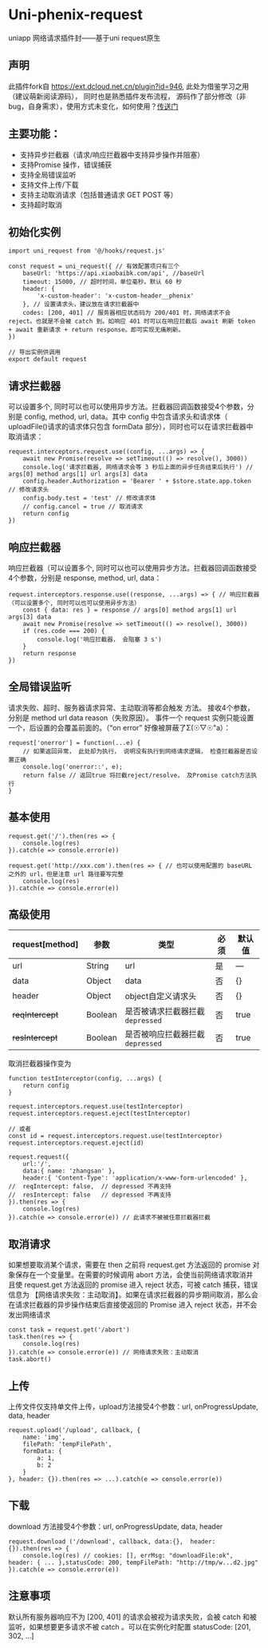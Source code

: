 # Uni-phenix-request

uniapp 网络请求插件封——基于uni request原生

## 声明

此插件fork自  https://ext.dcloud.net.cn/plugin?id=946,  此处为借鉴学习之用（建议萌新阅读源码），
同时也是熟悉插件发布流程， 源码作了部分修改（非bug，自身需求），使用方式未变化，如何使用？[传送门]( https://ext.dcloud.net.cn/plugin?id=946)


## 主要功能：
+ 支持异步拦截器（请求/响应拦截器中支持异步操作并阻塞）
+ 支持Promise 操作，错误捕获
+ 支持全局错误监听
+ 支持文件上传/下载
+ 支持主动取消请求（包括普通请求 GET POST 等）
+ 支持超时取消

## 初始化实例

```
import uni_request from '@/hooks/request.js'

const request = uni_request({ // 有效配置项只有三个
	baseUrl: 'https://api.xiaobaibk.com/api', //baseUrl
	timeout: 15000, // 超时时间，单位毫秒。默认 60 秒
	header: {
		'x-custom-header': 'x-custom-header__phenix'
	}, // 设置请求头，建议放在请求拦截器中
	codes: [200, 401] // 服务器相应状态码为 200/401 时，网络请求不会 reject。也就是不会被 catch 到。如响应 401 时可以在响应拦截后 await 刷新 token + await 重新请求 + return response。即可实现无痛刷新。 
})

// 导出实例供调用
export default request
```

## 请求拦截器
可以设置多个, 同时可以也可以使用异步方法。拦截器回调函数接受4个参数，分别是 config, method, url, data。其中 config 中包含请求头和请求体（ uploadFile()请求的请求体只包含 formData 部分），同时也可以在请求拦截器中取消请求：

```
request.interceptors.request.use((config, ...args) => {
    await new Promise(resolve => setTimeout(() => resolve(), 3000))
    console.log('请求拦截器, 网络请求会等 3 秒后上面的异步任务结束后执行') // args[0] method args[1] url args[3] data
    config.header.Authorization = 'Bearer ' + $store.state.app.token // 修改请求头
    config.body.test = 'test' // 修改请求体
    // config.cancel = true // 取消请求
    return config
})
```

## 响应拦截器
响应拦截器（可以设置多个, 同时可以也可以使用异步方法。拦截器回调函数接受4个参数，分别是 response, method, url, data：

```
request.interceptors.response.use((response, ...args) => { // 响应拦截器（可以设置多个, 同时可以也可以使用异步方法）
    const { data: res } = response // args[0] method args[1] url args[3] data
    await new Promise(resolve => setTimeout(() => resolve(), 3000))
    if (res.code === 200) {
        console.log('响应拦截器， 会阻塞 3 s')
    }
    return response
})
```

## 全局错误监听
 请求失败、超时、服务器请求异常、主动取消等都会触发 方法。
 接收4个参数，分别是 method url data reason（失败原因）。 事件一个 request 实例只能设置一个，后设置的会覆盖前面的。（“on error”  好像被屏蔽了Σ(☉▽☉"a）：

```
request['onerror'] = function(...e) {
	// 如果返回异常， 此处却为执行， 说明没有执行到网络请求逻辑， 检查拦截器是否设置正确
	console.log('onerror::', e);
	return false // 返回true 将拦截reject/resolve， 及Promise catch方法执行
}
```

## 基本使用
```
request.get('/').then(res => {
    console.log(res)
}).catch(e => console.error(e))

request.get('http://xxx.com').then(res => { // 也可以使用配置的 baseURL 之外的 url，但是注意 url 路径要写完整
    console.log(res)
}).catch(e => console.error(e))
```

## 高级使用

|request[method]|参数		|类型					|必须	|默认值   |
|--	|--	|--	|--	|--	|
|url			|String		|url					|是		|—        |
|data			|Object		|data					|否		|{}       |
|header			|Object		|object自定义请求头			|否		|{}       |
|~~reqIntercept~~	|Boolean	|是否被请求拦截器拦截 `depressed`	|否		|true     |
|~~resIntercept~~	|Boolean	|是否被响应拦截器拦截 `depressed`	|否		|true     |

取消拦截器操作变为

```
function testInterceptor(config, ...args) {
	return config
}

request.interceptors.request.use(testInterceptor)
request.interceptors.request.eject(testInterceptor)

// 或者
const id = request.interceptors.request.use(testInterceptor)
request.interceptors.request.eject(id)
```

```
request.request({
	url:'/', 
	data:{ name: 'zhangsan' }, 
	header:{ 'Content-Type': 'application/x-www-form-urlencoded' }, 
//	reqIntercept: false,  // depressed 不再支持
//	resIntercept: false   // depressed 不再支持
}).then(res => {
    console.log(res)
}).catch(e => console.error(e)) // 此请求不被被任意拦截器拦截
```

## 取消请求
如果想要取消某个请求，需要在 then 之前将 request.get 方法返回的 promise 对象保存在一个变量里。在需要的时候调用 abort 方法，会使当前网络请求取消并且使 request.get 方法返回的 promise 进入 reject 状态，可被 catch 捕获，错误信息为 【网络请求失败：主动取消】。如果在请求拦截器的异步期间取消，那么会在请求拦截器的异步操作结束后直接使返回的 Promise 进入 reject 状态，并不会发出网络请求

```
const task = request.get('/abort') 
task.then(res => {
    console.log(res)
}).catch(e => console.error(e)) // 网络请求失败：主动取消
task.abort()
```

## 上传
上传文件仅支持单文件上传，upload方法接受4个参数：url, onProgressUpdate, data, header

```
request.upload('/upload', callback, {
    name: 'img',
    filePath: 'tempFilePath',
    formData: {
        a: 1,
        b: 2
    }
}, header: {}).then(res => ...).catch(e => console.error(e))
```

## 下载
download 方法接受4个参数：url, onProgressUpdate, data, header

```
request.download ('/download', callback, data:{},  header: {}).then(res => {
    console.log(res) // cookies: [], errMsg: "downloadFile:ok", header: { ... },statusCode: 200, tempFilePath: "http://tmp/w...d2.jpg"
}).catch(e => console.error(e))
```

## 注意事项
默认所有服务器响应不为 [200, 401] 的请求会被视为请求失败，会被 catch 和被 监听，如果想要更多请求不被 catch 。可以在实例化时配置 statusCode: [201, 302, ...]
